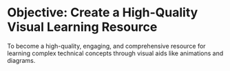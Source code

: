 # Objective: Create a High-Quality Visual Learning Resource

To become a high-quality, engaging, and comprehensive resource for learning complex technical concepts through visual aids like animations and diagrams.
